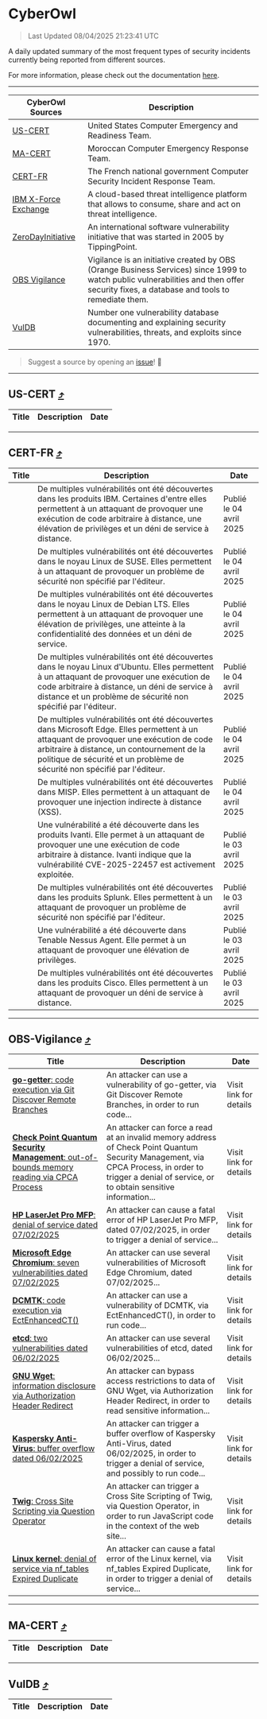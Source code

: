
 <div id='top'></div>

# CyberOwl

 > Last Updated 08/04/2025 21:23:41 UTC
 
 A daily updated summary of the most frequent types of security incidents currently being reported from different sources.
 
 For more information, please check out the documentation [here](./docs/README.md).
 
 ---
 |CyberOwl Sources|Description|
 |---|---|
 |[US-CERT](#us-cert-arrow_heading_up)|United States Computer Emergency and Readiness Team.|
 |[MA-CERT](#ma-cert-arrow_heading_up)|Moroccan Computer Emergency Response Team.|
 |[CERT-FR](#cert-fr-arrow_heading_up)|The French national government Computer Security Incident Response Team.|
 |[IBM X-Force Exchange](#ibmcloud-arrow_heading_up)|A cloud-based threat intelligence platform that allows to consume, share and act on threat intelligence.|
 |[ZeroDayInitiative](#zerodayinitiative-arrow_heading_up)|An international software vulnerability initiative that was started in 2005 by TippingPoint.|
 |[OBS Vigilance](#obs-vigilance-arrow_heading_up)|Vigilance is an initiative created by OBS (Orange Business Services) since 1999 to watch public vulnerabilities and then offer security fixes, a database and tools to remediate them.|
 |[VulDB](#vuldb-arrow_heading_up)|Number one vulnerability database documenting and explaining security vulnerabilities, threats, and exploits since 1970.|
 
 > Suggest a source by opening an [issue](https://github.com/karimhabush/cyberowl/issues)! :raised_hands:
 ---

## US-CERT [:arrow_heading_up:](#cyberowl)

 |Title|Description|Date|
 |---|---|---|
 
 ---

## CERT-FR [:arrow_heading_up:](#cyberowl)

 |Title|Description|Date|
 |---|---|---|
 |[](https://www.cert.ssi.gouv.fr/avis/CERTFR-2025-AVI-0279/)|De multiples vulnérabilités ont été découvertes dans les produits IBM. Certaines d'entre elles permettent à un attaquant de provoquer une exécution de code arbitraire à distance, une élévation de privilèges et un déni de service à distance.|Publié le 04 avril 2025|
 |[](https://www.cert.ssi.gouv.fr/avis/CERTFR-2025-AVI-0278/)|De multiples vulnérabilités ont été découvertes dans le noyau Linux de SUSE. Elles permettent à un attaquant de provoquer un problème de sécurité non spécifié par l'éditeur.|Publié le 04 avril 2025|
 |[](https://www.cert.ssi.gouv.fr/avis/CERTFR-2025-AVI-0277/)|De multiples vulnérabilités ont été découvertes dans le noyau Linux de Debian LTS. Elles permettent à un attaquant de provoquer une élévation de privilèges, une atteinte à la confidentialité des données et un déni de service.|Publié le 04 avril 2025|
 |[](https://www.cert.ssi.gouv.fr/avis/CERTFR-2025-AVI-0276/)|De multiples vulnérabilités ont été découvertes dans le noyau Linux d'Ubuntu. Elles permettent à un attaquant de provoquer une exécution de code arbitraire à distance, un déni de service à distance et un problème de sécurité non spécifié par l'éditeur.|Publié le 04 avril 2025|
 |[](https://www.cert.ssi.gouv.fr/avis/CERTFR-2025-AVI-0275/)|De multiples vulnérabilités ont été découvertes dans Microsoft Edge. Elles permettent à un attaquant de provoquer une exécution de code arbitraire à distance, un contournement de la politique de sécurité et un problème de sécurité non spécifié par l'éditeur.|Publié le 04 avril 2025|
 |[](https://www.cert.ssi.gouv.fr/avis/CERTFR-2025-AVI-0274/)|De multiples vulnérabilités ont été découvertes dans MISP. Elles permettent à un attaquant de provoquer une injection indirecte à distance (XSS).|Publié le 04 avril 2025|
 |[](https://www.cert.ssi.gouv.fr/avis/CERTFR-2025-AVI-0273/)|Une vulnérabilité a été découverte dans les produits Ivanti. Elle permet à un attaquant de provoquer une une exécution de code arbitraire à distance. Ivanti indique que la vulnérabilité CVE-2025-22457 est activement exploitée.|Publié le 03 avril 2025|
 |[](https://www.cert.ssi.gouv.fr/avis/CERTFR-2025-AVI-0272/)|De multiples vulnérabilités ont été découvertes dans les produits Splunk. Elles permettent à un attaquant de provoquer un problème de sécurité non spécifié par l'éditeur.|Publié le 03 avril 2025|
 |[](https://www.cert.ssi.gouv.fr/avis/CERTFR-2025-AVI-0271/)|Une vulnérabilité a été découverte dans Tenable Nessus Agent. Elle permet à un attaquant de provoquer une élévation de privilèges.|Publié le 03 avril 2025|
 |[](https://www.cert.ssi.gouv.fr/avis/CERTFR-2025-AVI-0270/)|De multiples vulnérabilités ont été découvertes dans les produits Cisco. Elles permettent à un attaquant de provoquer un déni de service à distance.|Publié le 03 avril 2025|
 
 ---

## OBS-Vigilance [:arrow_heading_up:](#cyberowl)

 |Title|Description|Date|
 |---|---|---|
 |[<a href="https://vigilance.fr/vulnerability/go-getter-code-execution-via-Git-Discover-Remote-Branches-46310" class="noirorange"><b>go-getter</b>: code execution via Git Discover Remote Branches</a>](https://vigilance.fr/vulnerability/go-getter-code-execution-via-Git-Discover-Remote-Branches-46310)|An attacker can use a vulnerability of go-getter, via Git Discover Remote Branches, in order to run code...|Visit link for details|
 |[<a href="https://vigilance.fr/vulnerability/Check-Point-Quantum-Security-Management-out-of-bounds-memory-reading-via-CPCA-Process-46308" class="noirorange"><b>Check Point Quantum Security Management</b>: out-of-bounds memory reading via CPCA Process</a>](https://vigilance.fr/vulnerability/Check-Point-Quantum-Security-Management-out-of-bounds-memory-reading-via-CPCA-Process-46308)|An attacker can force a read at an invalid memory address of Check Point Quantum Security Management, via CPCA Process, in order to trigger a denial of service, or to obtain sensitive information...|Visit link for details|
 |[<a href="https://vigilance.fr/vulnerability/HP-LaserJet-Pro-MFP-denial-of-service-dated-07-02-2025-46307" class="noirorange"><b>HP LaserJet Pro MFP</b>: denial of service dated 07/02/2025</a>](https://vigilance.fr/vulnerability/HP-LaserJet-Pro-MFP-denial-of-service-dated-07-02-2025-46307)|An attacker can cause a fatal error of HP LaserJet Pro MFP, dated 07/02/2025, in order to trigger a denial of service...|Visit link for details|
 |[<a href="https://vigilance.fr/vulnerability/Microsoft-Edge-Chromium-seven-vulnerabilities-dated-07-02-2025-46306" class="noirorange"><b>Microsoft Edge Chromium</b>: seven vulnerabilities dated 07/02/2025</a>](https://vigilance.fr/vulnerability/Microsoft-Edge-Chromium-seven-vulnerabilities-dated-07-02-2025-46306)|An attacker can use several vulnerabilities of Microsoft Edge Chromium, dated 07/02/2025...|Visit link for details|
 |[<a href="https://vigilance.fr/vulnerability/DCMTK-code-execution-via-EctEnhancedCT-46304" class="noirorange"><b>DCMTK</b>: code execution via EctEnhancedCT()</a>](https://vigilance.fr/vulnerability/DCMTK-code-execution-via-EctEnhancedCT-46304)|An attacker can use a vulnerability of DCMTK, via EctEnhancedCT(), in order to run code...|Visit link for details|
 |[<a href="https://vigilance.fr/vulnerability/etcd-two-vulnerabilities-dated-06-02-2025-46303" class="noirorange"><b>etcd</b>: two vulnerabilities dated 06/02/2025</a>](https://vigilance.fr/vulnerability/etcd-two-vulnerabilities-dated-06-02-2025-46303)|An attacker can use several vulnerabilities of etcd, dated 06/02/2025...|Visit link for details|
 |[<a href="https://vigilance.fr/vulnerability/GNU-Wget-information-disclosure-via-Authorization-Header-Redirect-46302" class="noirorange"><b>GNU Wget</b>: information disclosure via Authorization Header Redirect</a>](https://vigilance.fr/vulnerability/GNU-Wget-information-disclosure-via-Authorization-Header-Redirect-46302)|An attacker can bypass access restrictions to data of GNU Wget, via Authorization Header Redirect, in order to read sensitive information...|Visit link for details|
 |[<a href="https://vigilance.fr/vulnerability/Kaspersky-Anti-Virus-buffer-overflow-dated-06-02-2025-46301" class="noirorange"><b>Kaspersky Anti-Virus</b>: buffer overflow dated 06/02/2025</a>](https://vigilance.fr/vulnerability/Kaspersky-Anti-Virus-buffer-overflow-dated-06-02-2025-46301)|An attacker can trigger a buffer overflow of Kaspersky Anti-Virus, dated 06/02/2025, in order to trigger a denial of service, and possibly to run code...|Visit link for details|
 |[<a href="https://vigilance.fr/vulnerability/Twig-Cross-Site-Scripting-via-Question-Operator-46300" class="noirorange"><b>Twig</b>: Cross Site Scripting via Question Operator</a>](https://vigilance.fr/vulnerability/Twig-Cross-Site-Scripting-via-Question-Operator-46300)|An attacker can trigger a Cross Site Scripting of Twig, via Question Operator, in order to run JavaScript code in the context of the web site...|Visit link for details|
 |[<a href="https://vigilance.fr/vulnerability/Linux-kernel-denial-of-service-via-nf-tables-Expired-Duplicate-46299" class="noirorange"><b>Linux kernel</b>: denial of service via nf_tables Expired Duplicate</a>](https://vigilance.fr/vulnerability/Linux-kernel-denial-of-service-via-nf-tables-Expired-Duplicate-46299)|An attacker can cause a fatal error of the Linux kernel, via nf_tables Expired Duplicate, in order to trigger a denial of service...|Visit link for details|
 
 ---

## MA-CERT [:arrow_heading_up:](#cyberowl)

 |Title|Description|Date|
 |---|---|---|
 
 ---

## VulDB [:arrow_heading_up:](#cyberowl)

 |Title|Description|Date|
 |---|---|---|
 